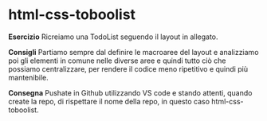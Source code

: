 # html-css-toboolist

**Esercizio**
Ricreiamo una TodoList seguendo il layout in allegato.

**Consigli**
Partiamo sempre dal definire le macroaree del layout e analizziamo poi gli elementi in comune nelle diverse aree e quindi tutto ciò che possiamo centralizzare, per rendere il codice meno ripetitivo e quindi più mantenibile.

**Consegna**
Pushate in Github utilizzando VS code e stando attenti, quando create la repo, di rispettare il nome della repo, in questo caso html-css-toboolist.